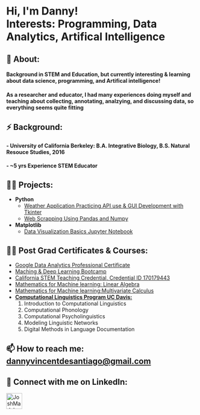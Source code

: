 <h1>Hi, I'm Danny! 
<br/><a>Interests: Programming</a>, <a>Data Analytics</a>, <a>Artifical Intelligence </a> </h1>
<h2>💬 About:</h2>
<h4> Background in STEM and Education, but currently interesting & learning about data science, programming, and Artifical intelligence!</h4>
<h4>As a researcher and educator, I had many experiences doing myself and teaching about collecting, annotating, analzying, and discussing data, so everything seems quite fitting</h4>

<h2>⚡ Background:</h2>
<h4> - University of California Berkeley: B.A. Integrative Biology, B.S. Natural Resouce Studies, 2016</h4>
<h4> - ~5 yrs Experience STEM Educator </h4>

<h2>👨‍💻 Projects:</h2>

- <b>Python</b>
  - [Weather Application Practicing API use & GUI Development with Tkinter](https://github.com/ddesantiago/City_Weather_Application)
  - [Web Scrapping Using Pandas and Numpy](https://github.com/ddesantiago/webscrap_GDP)
- <b>Matplotlib</b>
  - [Data Visualization Basics Jupyter Notebook](https://github.com/ddesantiago/Tutorials/tree/master)

<h2>👨‍💻 Post Grad Certificates & Courses:</h2>

- [Google Data Analytics Professional Certificate](https://www.credly.com/badges/b5d2ff94-72b4-489b-bfa0-9c6adcb74a91/linked_in_profile)  
- [Maching & Deep Learning Bootcamp](https://www.credential.net/299ce36e-081b-4cca-80b1-587a3f0966d7#acc.sZNKUjp8)
- [California STEM Teaching Credential, Credential ID 170179443]()
- [Mathematics for Machine learning: Linear Algebra](https://www.coursera.org/account/accomplishments/verify/5HZADHI2OXEG?utm_source=link&utm_medium=certificate&utm_content=cert_image&utm_campaign=sharing_cta&utm_product=course)
- [Mathematics for Machine learning:Multivariate Calculus](https://www.coursera.org/account/accomplishments/verify/VIX5VS488U26)
- <b>[Computational Linguistics Program UC Davis:]()</b>
  1. Introduction to Computational Linguistics
  2. Computational Phonology
  3. Computational Psycholinguistics
  4. Modeling Linguistic Networks
  5. Digital Methods in Language Documentation



## 📫 How to reach me: [dannyvincentdesantiago@gmail.com]()

## 🤳 Connect with me on LinkedIn: 
[<img align="left" alt="JoshMadakor | LinkedIn" width="42px" src="https://cdn.jsdelivr.net/npm/simple-icons@v3/icons/linkedin.svg" />][linkedin]

[linkedin]: www.linkedin.com/in/dvdesantiago/

<!--
**joshmadakor1/joshmadakor1** is a ✨ _special_ ✨ repository because its `README.md` (this file) appears on your GitHub profile.

Here are some ideas to get you started:

- 🔭 I’m currently working on ...
- 🌱 I’m currently learning ...
- 👯 I’m looking to collaborate on ...
- 🤔 I’m looking for help with ...
- 💬 Ask me about ...
- 📫 How to reach me: ...
- ⚡ Fun fact: ...
-->
